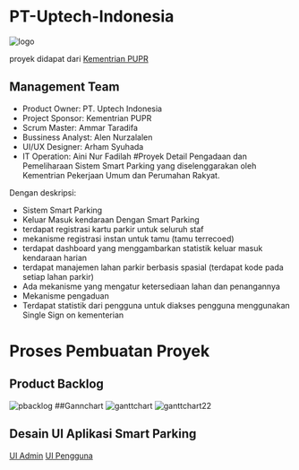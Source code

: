 # PT-Uptech-Indonesia
![logo](https://user-images.githubusercontent.com/86569461/209859300-978cf4d0-ff58-4c04-bde4-d1057f6e5782.jpeg)

proyek didapat dari [Kementrian PUPR](https://lpse.pu.go.id/eproc4/lelang/79622064/pengumumanlelang)
## Management Team
- Product Owner:	PT. Uptech Indonesia
- Project Sponsor:	Kementrian PUPR
- Scrum Master:	Ammar Taradifa
- Bussiness Analyst:	Alen Nurzalalen
- UI/UX Designer:	Arham Syuhada
- IT Operation:	Aini Nur Fadilah 
#Proyek Detail
Pengadaan dan Pemeliharaan Sistem Smart Parking yang diselenggarakan oleh Kementrian Pekerjaan Umum dan Perumahan Rakyat. 

Dengan deskripsi:
- Sistem Smart Parking
- Keluar Masuk kendaraan Dengan Smart Parking
- terdapat registrasi kartu parkir untuk seluruh staf
- mekanisme registrasi instan untuk tamu (tamu terrecoed)
- terdapat dashboard yang menggambarkan statistik keluar masuk kendaraan harian
- terdapat manajemen lahan parkir berbasis spasial (terdapat kode pada setiap lahan parkir)
- Ada mekanisme yang mengatur ketersediaan lahan dan penangannya
- Mekanisme pengaduan
- Terdapat statistik dari pengguna untuk diakses pengguna menggunakan Single Sign on kementerian

# Proses Pembuatan Proyek
## Product Backlog
![pbacklog](https://user-images.githubusercontent.com/86569461/209857043-0bdc92b3-549b-4c2a-8e32-6c5e38e0691c.PNG)
##Gannchart
![ganttchart](https://user-images.githubusercontent.com/86569461/209857917-61c3a100-2106-4895-8bc9-ea90e41f20b4.PNG)
![ganttchart22](https://user-images.githubusercontent.com/86569461/209857931-55bfed08-ae03-4c24-b8b9-d6c487154c1b.PNG)
## Desain UI Aplikasi Smart Parking
[UI Admin](https://design.penpot.app/#/view/35dd4c70-bf14-80a7-8001-c089a4815a47?page-id=9c5ceddf-c68c-8036-8001-bf8405643fa5&section=interactions&index=0&share-id=35d247e6-89b4-8007-8001-d198be492452)
[UI Pengguna](https://design.penpot.app/#/view/35dd4c70-bf14-80a7-8001-c08980e1828c?page-id=036dc80b-fe30-8148-8001-b7fae9635754&section=interactions&index=0&share-id=0fb9115d-a827-815a-8001-d1993f6cf9d7&zoom=fit)






